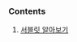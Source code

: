 ### Contents
1. [서블릿 알아보기](https://github.com/dldbdud314/spring-web-dev-playground/tree/main/spring-mvc/%EC%84%9C%EB%B8%94%EB%A6%BF)
